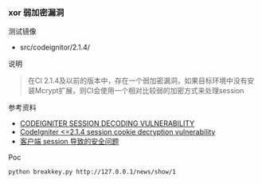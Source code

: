### xor 弱加密漏洞

测试镜像

* src/codeignitor/2.1.4/

说明

> 在CI 2.1.4及以前的版本中，存在一个弱加密漏洞，如果目标环境中没有安装Mcrypt扩展，则CI会使用一个相对比较弱的加密方式来处理session

参考资料

* [CODEIGNITER SESSION DECODING VULNERABILITY](https://www.dionach.com/blog/codeigniter-session-decoding-vulnerability)
* [CodeIgniter <=2.1.4 session cookie decryption vulnerability](https://github.com/Dionach/CodeIgniterXor)
* [客户端 session 导致的安全问题](https://paper.seebug.org/550/)

Poc

```
python breakkey.py http://127.0.0.1/news/show/1
```

